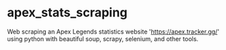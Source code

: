 # apex_stats_scraping
Web scraping an Apex Legends statistics website 'https://apex.tracker.gg/' using python with beautiful soup, scrapy, selenium, and other tools.
